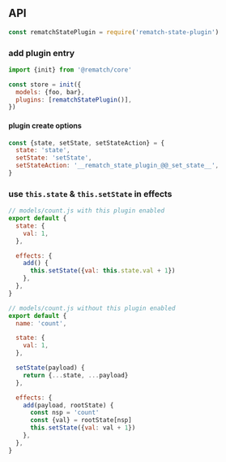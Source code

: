 ## API

```js
const rematchStatePlugin = require('rematch-state-plugin')
```

### add plugin entry

```js
import {init} from '@rematch/core'

const store = init({
  models: {foo, bar},
  plugins: [rematchStatePlugin()],
})
```

#### plugin create options

```js
const {state, setState, setStateAction} = {
  state: 'state',
  setState: 'setState',
  setStateAction: '__rematch_state_plugin_@@_set_state__',
}
```

### use `this.state` & `this.setState` in effects

```js
// models/count.js with this plugin enabled
export default {
  state: {
    val: 1,
  },

  effects: {
    add() {
      this.setState({val: this.state.val + 1})
    },
  },
}
```

```js
// models/count.js without this plugin enabled
export default {
  name: 'count',

  state: {
    val: 1,
  },

  setState(payload) {
    return {...state, ...payload}
  },

  effects: {
    add(payload, rootState) {
      const nsp = 'count'
      const {val} = rootState[nsp]
      this.setState({val: val + 1})
    },
  },
}
```
